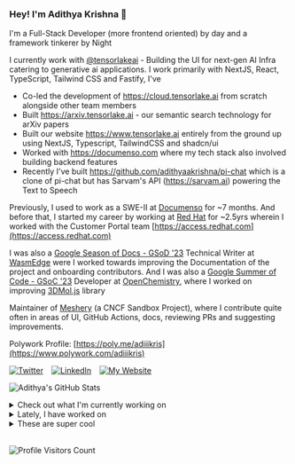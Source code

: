 ### Hey! I'm Adithya Krishna 👋
I'm a Full-Stack Developer (more frontend oriented) by day and a framework tinkerer by Night

I currently work with [@tensorlakeai](https://www.tensorlake.ai) - Building the UI for next-gen AI Infra catering to generative ai applications. I work primarily with NextJS, React, TypeScript, Tailwind CSS and Fastify, I've

- Co-led the development of https://cloud.tensorlake.ai from scratch alongside other team members
- Built https://arxiv.tensorlake.ai - our semantic search technology for arXiv papers
- Built our website https://www.tensorlake.ai entirely from the ground up using NextJS, Typescript, TailwindCSS and shadcn/ui
- Worked with https://documenso.com where my tech stack also involved building backend features
- Recently I've built https://github.com/adithyaakrishna/pi-chat which is a clone of pi-chat but has Sarvam's API (https://sarvam.ai) powering the Text to Speech
  
Previously, I used to work as a SWE-II at [Documenso](https://documenso.com) for ~7 months. And before that, I started my career by working at [Red Hat](https://redhat.com) for ~2.5yrs wherein I worked with the Customer Portal team [https://access.redhat.com](https://access.redhat.com)

I was also a [Google Season of Docs - GSoD '23](https://developers.google.com/season-of-docs) Technical Writer at [WasmEdge](https://github.com/WasmEdge) were I worked towards improving the Documentation of the project and onboarding contributors. And I was also a [Google Summer of Code - GSoC '23](https://summerofcode.withgoogle.com/) Developer at [OpenChemistry](https://openchemistry.org), where I worked on improving [3DMol.js](https://github.com/3dmol/3Dmol.js) library

Maintainer of [Meshery](https://github.com/meshery) (a CNCF Sandbox Project), where I contribute quite often in areas of UI, GitHub Actions, docs, reviewing PRs and suggesting improvements.

Polywork Profile: [https://poly.me/adiiikris](https://www.polywork.com/adiiikris)

[![Twitter](https://img.shields.io/badge/-@adii_kris-%231DA1F2?style=for-the-badge&logo=twitter&logoColor=ffffff)](https:/twitter.adikris.in) &ensp;
[![LinkedIn](https://img.shields.io/badge/-Adithya%20Krishna-%230A67C3?style=for-the-badge&logo=linkedin&logoColor=ffffff)](https://linkedin.adikris.in/) &ensp;
[![My Website](https://img.shields.io/badge/-My%20Website-%230A67C3?style=for-the-badge)](https://adikris.in/)



![Adithya's GitHub Stats](https://github-readme-stats.vercel.app/api?username=adithyaakrishna&show_icons=true&hide_border=true&title_color=fff&icon_color=79ff97&text_color=9f9f9f&bg_color=151515)


<details>
  <summary>Check out what I'm currently working on</summary>
  
  - [BasedHardware/omi](https://github.com/BasedHardware/omi) - AI wearables. Put it on, speak, transcribe, automatically (2 days ago)
  - [antiwork/helper](https://github.com/antiwork/helper) - Help customers help themselves (5 days ago)
  - [hexclanlabs/mitda](https://github.com/hexclanlabs/mitda) -  (4 weeks ago)
  - [adithyaakrishna/pi-chat](https://github.com/adithyaakrishna/pi-chat) - Clone of PiChat Using Sarvam and OpenAI API (1 month ago)
  - [tensorlakeai/tensorlake](https://github.com/tensorlakeai/tensorlake) - Tensorlake SDK (2 months ago)
</details>

<details>
  <summary>Lately, I have worked on</summary>
  
  - [feat: revamp the settings pages](https://github.com/antiwork/helper/pull/777) on [antiwork/helper](https://github.com/antiwork/helper) (5 days ago)
  - [feat: improved not found page design](https://github.com/antiwork/helper/pull/760) on [antiwork/helper](https://github.com/antiwork/helper) (6 days ago)
  - [feat: dark mode improvements](https://github.com/antiwork/helper/pull/758) on [antiwork/helper](https://github.com/antiwork/helper) (6 days ago)
  - [feat: add searchable select to settings](https://github.com/antiwork/gumroad/pull/620) on [antiwork/gumroad](https://github.com/antiwork/gumroad) (1 week ago)
  - [chore: add loader to team setting](https://github.com/antiwork/helper/pull/749) on [antiwork/helper](https://github.com/antiwork/helper) (1 week ago)
</details>

<details>
  <summary>These are super cool</summary>
  
  - [analogdotnow/Analog](https://github.com/analogdotnow/Analog) - Meet the calendar that changes everything (3 days ago)
  - [get-convex/convex-backend](https://github.com/get-convex/convex-backend) - The open-source reactive database for app developers (4 days ago)
  - [getomni-ai/zerox](https://github.com/getomni-ai/zerox) - OCR &amp; Document Extraction using vision models (4 days ago)
  - [amacneil/dbmate](https://github.com/amacneil/dbmate) - 🚀 A lightweight, framework-agnostic database migration tool. (4 days ago)
  - [danmayer/coverband](https://github.com/danmayer/coverband) - Ruby production code coverage collection and reporting (line of code usage) (5 days ago)
</details>

<br> 

![Profile Visitors Count](https://profile-counter.glitch.me/adithyaakrishna/count.svg)

